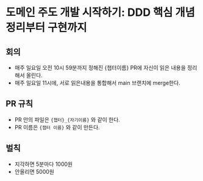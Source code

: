 # 도메인 주도 개발 시작하기: DDD 핵심 개념 정리부터 구현까지

## 회의
- 매주 일요일 오전 10시 59분까지 정해진 {챕터이름} PR에 자신이 읽은 내용을 정리해서 올린다.
- 매주 일요일 11시에, 서로 읽은내용을 통합해서 main 브랜치에 merge한다.

## PR 규칙
- PR 안의 파일은 `{챕터}_{자기이름}` 와 같이 한다.
- PR 이름은 `{챕터 이름}` 와 같이 만든다.

## 벌칙
- 지각하면 5분마다 1000원
- 안올리면 5000원
